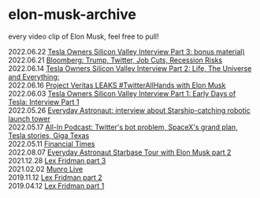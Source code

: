 # elon-musk-archive
every video clip of Elon Musk, feel free to pull!

2022.06.22 [Tesla Owners Silicon Valley Interview Part 3: bonus material)](https://www.youtube.com/watch?v=u5w_VkAx6tc&t=1351s)<br/>
2022.06.21 [Bloomberg: Trump, Twitter, Job Cuts, Recession Risks](https://www.youtube.com/watch?v=TjBA6jy4ako)<br/>
2022.06.14 [Tesla Owners Silicon Valley Interview Part 2: Life, The Universe and Everything: ](https://www.youtube.com/watch?v=iHmSrK238vI&t=610s)<br/>
2022.06.16 [Project Veritas LEAKS #TwitterAllHands with Elon Musk](https://www.youtube.com/watch?v=UcxCt7KSTXs)<br/>
2022.06.03 [Tesla Owners Silicon Valley Interview Part 1: Early Days of Tesla: Interview Part 1](https://www.youtube.com/watch?v=AeeeEDSekG8)<br/>
2022.05.26 [Everyday Astronaut: interview about Starship-catching robotic launch tower](https://www.youtube.com/watch?v=XP5k3ZzPf_0&t=254s)<br/>
2022.05.17 [All-In Podcast: Twitter's bot problem, SpaceX's grand plan, Tesla stories, Giga Texas](https://www.youtube.com/watch?v=CnxzrX9tNoc)<br/>
2022.05.11 [Financial Times](https://www.youtube.com/watch?v=2cNLh1gfQIk&t=1845s)<br/>
2022.08.07 [Everyday Astronaut Starbase Tour with Elon Musk part 2](https://www.youtube.com/watch?v=SA8ZBJWo73E&t=247s)<br/>
2021.12.28 [Lex Fridman part 3](https://www.youtube.com/watch?v=DxREm3s1scA&t=2116s)<br/>
2021.02.02 [Munro Live](https://www.youtube.com/watch?v=YAtLTLiqNwg)<br/>
2019.11.12 [Lex Fridman part 2](https://www.youtube.com/watch?v=smK9dgdTl40)<br/>
2019.04.12 [Lex Fridman part 1](https://www.youtube.com/watch?v=dEv99vxKjVI)





